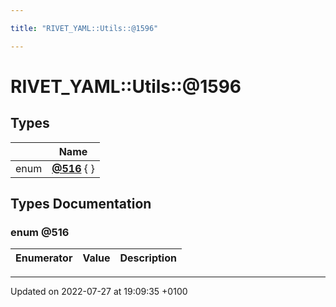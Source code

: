 ```yaml
---

title: "RIVET_YAML::Utils::@1596"

---
```


# RIVET_YAML::Utils::@1596



## Types

|                | Name           |
| -------------- | -------------- |
| enum| **[@516](http://example.org/namespaces/namespacerivet__yaml_1_1utils_1_1_0d1596/#enum-@516)** { } |

## Types Documentation

### enum @516

| Enumerator | Value | Description |
| ---------- | ----- | ----------- |









-------------------------------

Updated on 2022-07-27 at 19:09:35 +0100
